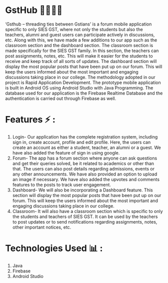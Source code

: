 # GstHub 👩‍🎓👩‍💻
‘Gsthub – threading ties between Gstians’ is a forum mobile application specific to only SIES GST, where not only the students but also the teachers, alumni and guest users can participate actively in discussions, etc. Along with this, we have made a few additions to our app such as the classroom section and the dashboard section. The classroom section is made specifically for the SIES GST family. In this section, the teachers can post assignments, notes, etc. This will make it easier for the students to receive and keep track of all sorts of updates. The dashboard section will display the most popular posts that have been put up on our forum. This will keep the users informed about the most important and engaging discussions taking place in our college. The methodology adopted in our project is Rapid Application Development. The prototype mobile application is built in Android OS using Android Studio with Java Programming. The database used for our application is the Firebase Realtime Database and the authentication is carried out through Firebase as well.
# Features ⚡ :
1)	Login- Our application has the complete registration system, including sign in, create account, profile and edit profile. Here, the users can create an account as either a student, teacher, an alumni or a guest. We have also added the feature of sign in using google.
2)	Forum- The app has a forum section where anyone can ask questions and get their queries solved, be it related to academics or other than that. The users can also post details regarding admissions, events or any other announcements. We have also provided an option to upload an image if necessary. We have also added the upvotes and comments features to the posts to track user engagement.
3)	Dashboard- We will also be incorporating a Dashboard feature. This section will display the most popular posts that have been put up on our forum. This will keep the users informed about the most important and engaging discussions taking place in our college.
4)	Classroom- It will also have a classroom section which is specific to only the students and teachers of SIES GST. It can be used by the teachers to post updates or to send notifications regarding assignments, notes, other important notices, etc.
# Technologies Used 📊 :
1) Java
2) Firebase 
3) Android Studio
